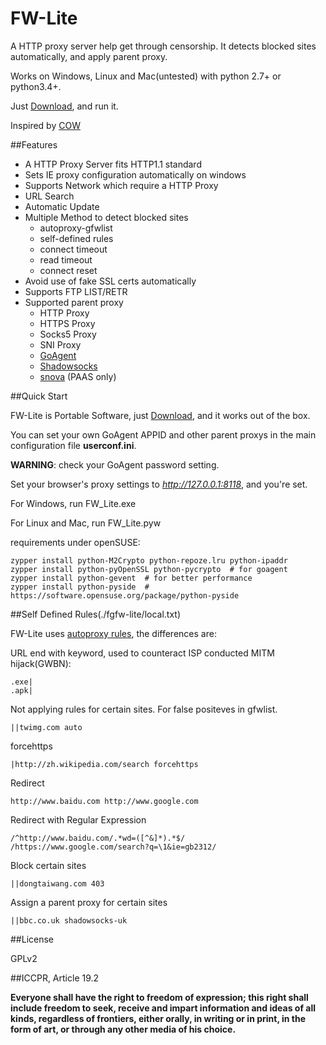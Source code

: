 FW-Lite
=========
A HTTP proxy server help get through censorship. It detects blocked sites automatically, and apply parent proxy.

Works on Windows, Linux and Mac(untested) with python 2.7+ or python3.4+.

Just [Download](http://fwlite.tk/fwlite.zip), and run it.

Inspired by [COW]

##Features

- A HTTP Proxy Server fits HTTP1.1 standard
- Sets IE proxy configuration automatically on windows
- Supports Network which require a HTTP Proxy
- URL Search
- Automatic Update
- Multiple Method to detect blocked sites
  - autoproxy-gfwlist
  - self-defined rules
  - connect timeout
  - read timeout
  - connect reset
- Avoid use of fake SSL certs automatically
- Supports FTP LIST/RETR
- Supported parent proxy
  - HTTP Proxy
  - HTTPS Proxy
  - Socks5 Proxy
  - SNI Proxy
  - [GoAgent]
  - [Shadowsocks]
  - [snova] \(PAAS only)

##Quick Start

FW-Lite is Portable Software, just [Download](http://fwlite.tk/fwlite.zip), and it works out of the box.

You can set your own GoAgent APPID and other parent proxys in the main configuration file **userconf.ini**.

**WARNING**: check your GoAgent password setting.

Set your browser's proxy settings to *http://127.0.0.1:8118*, and you're set.

For Windows, run FW_Lite.exe

For Linux and Mac, run FW_Lite.pyw

requirements under openSUSE:

    zypper install python-M2Crypto python-repoze.lru python-ipaddr
    zypper install python-pyOpenSSL python-pycrypto  # for goagent
    zypper install python-gevent  # for better performance
    zypper install python-pyside  # https://software.opensuse.org/package/python-pyside

##Self Defined Rules(./fgfw-lite/local.txt)

FW-Lite uses [autoproxy rules](https://autoproxy.org/zh-CN/Rules), the differences are:

URL end with keyword, used to counteract ISP conducted MITM hijack(GWBN):

    .exe|
    .apk|

Not applying rules for certain sites. For false positeves in gfwlist.

    ||twimg.com auto

forcehttps

    |http://zh.wikipedia.com/search forcehttps

Redirect

    http://www.baidu.com http://www.google.com

Redirect with Regular Expression

    /^http://www.baidu.com/.*wd=([^&]*).*$/ /https://www.google.com/search?q=\1&ie=gb2312/

Block certain sites

    ||dongtaiwang.com 403

Assign a parent proxy for certain sites

    ||bbc.co.uk shadowsocks-uk

##License

GPLv2

##ICCPR, Article 19.2

**Everyone shall have the right to freedom of expression; this right shall include freedom to seek, receive and impart information and ideas of all kinds, regardless of frontiers, either orally, in writing or in print, in the form of art, or through any other media of his choice.**


[COW]:https://github.com/cyfdecyf/cow
[GoAgent]:https://code.google.com/p/goagent/
[Shadowsocks]:https://github.com/clowwindy/shadowsocks
[snova]:https://code.google.com/p/snova/
[pybuild]:https://github.com/goagent/pybuild
